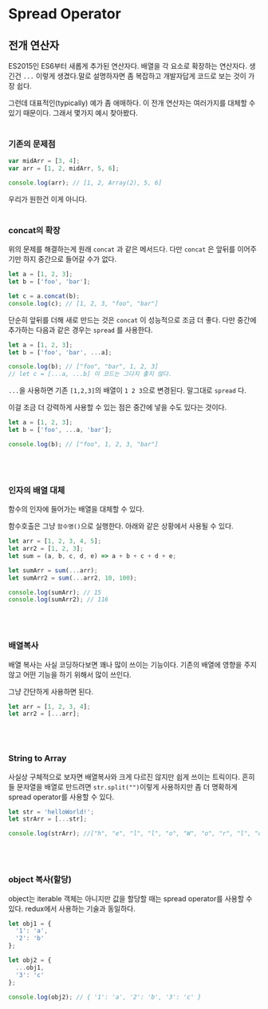 # Spread Operator

## 전개 연산자

ES2015인 ES6부터 새롭게 추가된 연산자다. 배열을 각 요소로 확장하는 연산자다. 생긴건 `...` 이렇게 생겼다.말로 설명하자면 좀 복잡하고 개발자답게 코드로 보는 것이 가장 쉽다.
<br/>

그런데 대표적인(typically) 예가 좀 애매하다. 이 전개 연산자는 여러가지를 대체할 수 있기 때문이다. 그래서 몇가지 예시 찾아봤다.
<br/>
<br/>

### 기존의 문제점

```javascript
var midArr = [3, 4];
var arr = [1, 2, midArr, 5, 6];

console.log(arr); // [1, 2, Array(2), 5, 6]
```

우리가 원한건 이게 아니다.
<br/>
<br/>

### concat의 확장

위의 문제를 해결하는게 원래 `concat` 과 같은 메서드다. 다만 `concat` 은 앞뒤를 이어주기만 하지 중간으로 들어갈 수가 없다.
<br/>

```javascript
let a = [1, 2, 3];
let b = ['foo', 'bar'];

let c = a.concat(b);
console.log(c); // [1, 2, 3, "foo", "bar"]
```

단순히 앞뒤를 더해 새로 만드는 것은 `concat` 이 성능적으로 조금 더 좋다. 다만 중간에 추가하는 다음과 같은 경우는 `spread` 를 사용한다.
<br/>

```javascript
let a = [1, 2, 3];
let b = ['foo', 'bar', ...a];

console.log(b); // ["foo", "bar", 1, 2, 3]
// let c = [...a, ...b] 이 코드는 그다지 좋지 않다.
```

`...`을 사용하면 기존 `[1,2,3]`의 배열이 `1 2 3`으로 변경된다. 말그대로 `spread` 다.
<br/>

이걸 조금 더 강력하게 사용할 수 있는 점은 중간에 넣을 수도 있다는 것이다.
<br/>

```javascript
let a = [1, 2, 3];
let b = ['foo', ...a, 'bar'];

console.log(b); // ["foo", 1, 2, 3, "bar"]
```

<br/>
<br/>

### 인자의 배열 대체

함수의 인자에 들어가는 배열을 대체할 수 있다.
<br/>

함수호출은 그냥 `함수명()`으로 실행한다. 아래와 같은 상황에서 사용될 수 있다.
<br/>

```javascript
let arr = [1, 2, 3, 4, 5];
let arr2 = [1, 2, 3];
let sum = (a, b, c, d, e) => a + b + c + d + e;

let sumArr = sum(...arr);
let sumArr2 = sum(...arr2, 10, 100);

console.log(sumArr); // 15
console.log(sumArr2); // 116
```

<br/>
<br/>

### 배열복사

배열 복사는 사실 코딩하다보면 꽤나 많이 쓰이는 기능이다. 기존의 배열에 영향을 주지 않고 어떤 기능을 하기 위해서 많이 쓰인다.
<br/>

그냥 간단하게 사용하면 된다.
<br/>

```javascript
let arr = [1, 2, 3, 4];
let arr2 = [...arr];
```

<br/>
<br/>

### String to Array

사실상 구체적으로 보자면 배열복사와 크게 다르진 않지만 쉽게 쓰이는 트릭이다. 흔히들 문자열을 배열로 만드려면 `str.split("")`이렇게 사용하지만 좀 더 명확하게 spread operator를 사용할 수 있다.
<br/>

```javascript
let str = 'helloWorld!';
let strArr = [...str];

console.log(strArr); //["h", "e", "l", "l", "o", "W", "o", "r", "l", "d", "!"]
```

<br/>
<br/>

### object 복사(할당)

object는 iterable 객체는 아니지만 값을 할당할 때는 spread operator를 사용할 수 있다. redux에서 사용하는 기술과 동일하다.

```javascript
let obj1 = {
  '1': 'a',
  '2': 'b'
};

let obj2 = {
  ...obj1,
  '3': 'c'
};

console.log(obj2); // { '1': 'a', '2': 'b', '3': 'c' }
```
